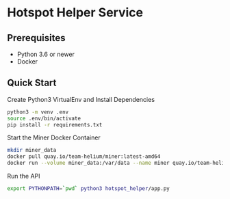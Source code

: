 # Hotspot Helper Service

## Prerequisites
- Python 3.6 or newer
- Docker

## Quick Start
Create Python3 VirtualEnv and Install Dependencies
```bash
python3 -m venv .env
source .env/bin/activate
pip install -r requirements.txt
```

Start the Miner Docker Container
```bash
mkdir miner_data
docker pull quay.io/team-helium/miner:latest-amd64
docker run --volume miner_data:/var/data --name miner quay.io/team-helium/miner:latest-amd64
```

Run the API
```bash
export PYTHONPATH=`pwd` python3 hotspot_helper/app.py
```
